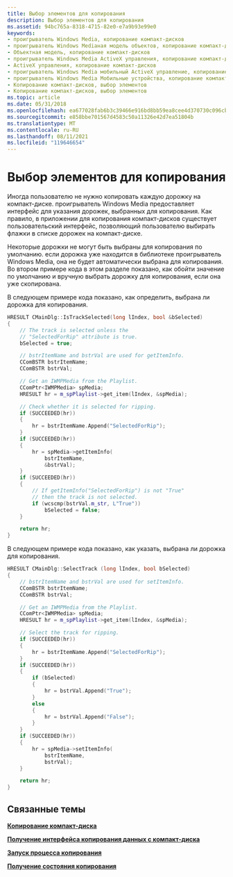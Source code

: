 ```yaml
---
title: Выбор элементов для копирования
description: Выбор элементов для копирования
ms.assetid: 94bc765a-8318-4715-82e0-e7a9b93e99e0
keywords:
- проигрыватель Windows Media, копирование компакт-дисков
- проигрыватель Windows Mediaная модель объектов, копирование компакт-дисков
- Объектная модель, копирование компакт-дисков
- проигрыватель Windows Media ActiveX управления, копирование компакт-дисков
- ActiveX управления, копирование компакт-дисков
- проигрыватель Windows Media мобильный ActiveX управление, копирование компакт-дисков
- проигрыватель Windows Media Мобильные устройства, копирование компакт-дисков
- Копирование компакт-дисков, выбор элементов
- Копирование компакт-дисков, выбор элементов
ms.topic: article
ms.date: 05/31/2018
ms.openlocfilehash: ea677028fab6b3c39466e916bd8bb59ea8cee4d370730c096cbb98978f4abc49
ms.sourcegitcommit: e858bbe701567d4583c50a11326e42d7ea51804b
ms.translationtype: MT
ms.contentlocale: ru-RU
ms.lasthandoff: 08/11/2021
ms.locfileid: "119646654"
---
```

# <a name="selecting-items-for-ripping"></a>Выбор элементов для копирования

Иногда пользователю не нужно копировать каждую дорожку на компакт-диске. проигрыватель Windows Media предоставляет интерфейс для указания дорожек, выбранных для копирования. Как правило, в приложении для копирования компакт-дисков существует пользовательский интерфейс, позволяющий пользователю выбирать флажки в списке дорожек на компакт-диске.

Некоторые дорожки не могут быть выбраны для копирования по умолчанию. если дорожка уже находится в библиотеке проигрыватель Windows Media, она не будет автоматически выбрана для копирования. Во втором примере кода в этом разделе показано, как обойти значение по умолчанию и вручную выбрать дорожку для копирования, если она уже скопирована.

В следующем примере кода показано, как определить, выбрана ли дорожка для копирования.


```C++
HRESULT CMainDlg::IsTrackSelected(long lIndex, bool &bSelected)
{
    // The track is selected unless the
    // "SelectedForRip" attribute is true.
    bSelected = true;

    // bstrItemName and bstrVal are used for getItemInfo.
    CComBSTR bstrItemName;
    CComBSTR bstrVal;

    // Get an IWMPMedia from the Playlist.
    CComPtr<IWMPMedia> spMedia;
    HRESULT hr = m_spPlaylist->get_item(lIndex, &spMedia);

    // Check whether it is selected for ripping.
    if (SUCCEEDED(hr))
    {
        hr = bstrItemName.Append("SelectedForRip");
    }
    if (SUCCEEDED(hr))
    {
        hr = spMedia->getItemInfo(
            bstrItemName,
            &bstrVal);
    }
    if (SUCCEEDED(hr))
    {
        // If getItemInfo("SelectedForRip") is not "True"
        // then the track is not selected.
        if (wcscmp(bstrVal.m_str, L"True"))
            bSelected = false;
    }

    return hr;
}

```



В следующем примере кода показано, как указать, выбрана ли дорожка для копирования.


```C++
HRESULT CMainDlg::SelectTrack (long lIndex, bool bSelected)
{
    // bstrItemName and bstrVal are used for setItemInfo.
    CComBSTR bstrItemName;
    CComBSTR bstrVal;

    // Get an IWMPMedia from the Playlist.
    CComPtr<IWMPMedia> spMedia;
    HRESULT hr = m_spPlaylist->get_item(lIndex, &spMedia);

    // Select the track for ripping.
    if (SUCCEEDED(hr))
    {
        hr = bstrItemName.Append("SelectedForRip");
    }
    if (SUCCEEDED(hr))
    {
        if (bSelected)
        {
            hr = bstrVal.Append("True");
        }
        else
        {
            hr = bstrVal.Append("False");
        }
    }
    if (SUCCEEDED(hr))
    {
        hr = spMedia->setItemInfo(
            bstrItemName,
            bstrVal);
    }

    return hr;
}

```



## <a name="related-topics"></a>Связанные темы

<dl> <dt>

[**Копирование компакт-диска**](ripping-a-cd.md)
</dt> <dt>

[**Получение интерфейса копирования данных с компакт-диска**](retrieving-the-ripping-interface.md)
</dt> <dt>

[**Запуск процесса копирования**](starting-the-rip-process.md)
</dt> <dt>

[**Получение состояния копирования**](retrieving-the-rip-status.md)
</dt> </dl>

 

 




